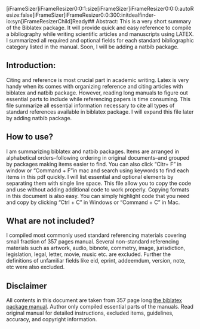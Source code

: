 [iFrameSizer]iFrameResizer0:0:1:size[iFrameSizer]iFrameResizer0:0:0:autoResize:false[iFrameSizer]iFrameResizer0:0:300:initdealfinder-io:syn[iFrameResizerChild]Ready## Abstract:
This is a very short summary of the Biblatex package. It will provide quick and easy reference to compile a bibliography while writing scientific articles and manuscripts using LATEX. I summarized all required and optional fields for each standard bibliographic category listed in the manual. Soon, I will be adding a natbib package.

## Introduction:
Citing and reference is most crucial part in academic writing. Latex is very handy when its comes with organizing reference and citing articles with biblatex and natbib package. However, reading long manuals to figure out essential parts to include while referencing papers is time consuming. This file summarize all essential information necessary to cite all types of standard references available in biblatex package. I will expand this file later by adding natbib package.

## How to use?
I am summarizing biblatex and natbib packages. Items are arranged in alphabetical orders–following ordering in original documents–and grouped by packages making items easier to find. You can also click “Cltr+ F” in window or “Command + F”in mac and search using keywords to find each items in this pdf quickly. I will list essential and optional elements by separating them with single line space. This file allow you to copy the code and use without adding additional code to work properly. Copying formats in this document is also easy. You can simply highlight code that you need and copy by clicking “Ctrl + C” in Windows or “Command + C” in Mac.

## What are not included?
I compiled most commonly used standard referencing materials covering small fraction of 357 pages manual. Several non-standard referencing materials such as artwork, audio, bibnote, commetry, image, jurisdiction, legislation, legal, letter, movie, music etc. are excluded. Further the definitions of unfamiliar fields like eid, eprint, addeemdum, version, note, etc were also excluded.

## Disclaimer
All contents in this document are taken from 357 page long [the biblatex package manual](https://mirrors.ibiblio.org/CTAN/macros/latex/contrib/biblatex/doc/biblatex.pdf). Author only compiled essential parts of the manuals. Read original manual for detailed instructions, excluded items, guidelines, accuracy, and copyright information.
